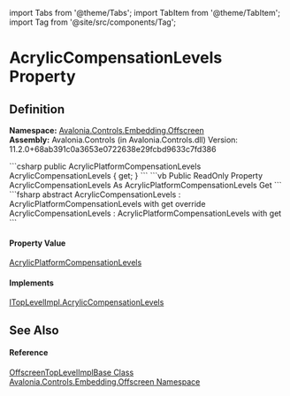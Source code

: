 import Tabs from '@theme/Tabs'; 
import TabItem from '@theme/TabItem'; 
import Tag from '@site/src/components/Tag'; 

# AcrylicCompensationLevels Property




## Definition
**Namespace:** <a href="N_Avalonia_Controls_Embedding_Offscreen">Avalonia.Controls.Embedding.Offscreen</a>  
**Assembly:** Avalonia.Controls (in Avalonia.Controls.dll) Version: 11.2.0+68ab391c0a3653e0722638e29fcbd9633c7fd386

<Tabs groupId="api-code-preview">
<TabItem value="csharp" label="C#">
```csharp
public AcrylicPlatformCompensationLevels AcrylicCompensationLevels { get; }
```
</TabItem>
<TabItem value="vb" label="VB">
```vb
Public ReadOnly Property AcrylicCompensationLevels As AcrylicPlatformCompensationLevels
	Get
```
</TabItem>
<TabItem value="fsharp" label="F#">
```fsharp
abstract AcrylicCompensationLevels : AcrylicPlatformCompensationLevels with get
override AcrylicCompensationLevels : AcrylicPlatformCompensationLevels with get
```
</TabItem>
</Tabs>



#### Property Value
<a href="T_Avalonia_Controls_AcrylicPlatformCompensationLevels">AcrylicPlatformCompensationLevels</a>

#### Implements
<a href="P_Avalonia_Platform_ITopLevelImpl_AcrylicCompensationLevels">ITopLevelImpl.AcrylicCompensationLevels</a>  


## See Also


#### Reference
<a href="T_Avalonia_Controls_Embedding_Offscreen_OffscreenTopLevelImplBase">OffscreenTopLevelImplBase Class</a>  
<a href="N_Avalonia_Controls_Embedding_Offscreen">Avalonia.Controls.Embedding.Offscreen Namespace</a>  
